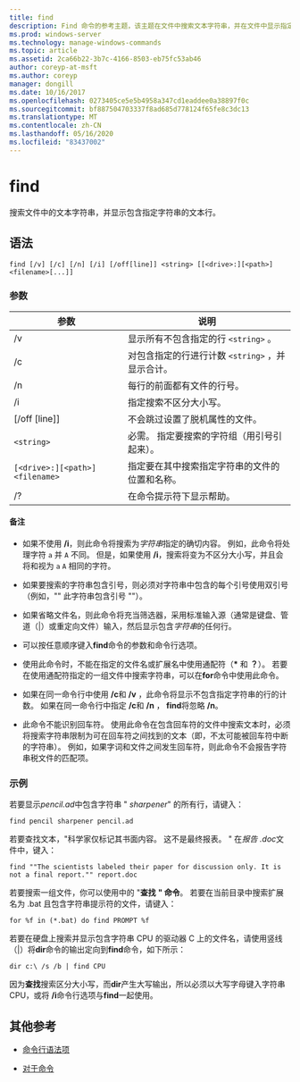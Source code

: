 ```yaml
---
title: find
description: Find 命令的参考主题，该主题在文件中搜索文本字符串，并在文件中显示指定的文本字符串。
ms.prod: windows-server
ms.technology: manage-windows-commands
ms.topic: article
ms.assetid: 2ca66b22-3b7c-4166-8503-eb75fc53ab46
author: coreyp-at-msft
ms.author: coreyp
manager: dongill
ms.date: 10/16/2017
ms.openlocfilehash: 0273405ce5e5b4958a347cd1eaddee0a38897f0c
ms.sourcegitcommit: bf887504703337f8ad685d778124f65fe8c3dc13
ms.translationtype: MT
ms.contentlocale: zh-CN
ms.lasthandoff: 05/16/2020
ms.locfileid: "83437002"
---
```

# <a name="find"></a>find

搜索文件中的文本字符串，并显示包含指定字符串的文本行。

## <a name="syntax"></a>语法

```
find [/v] [/c] [/n] [/i] [/off[line]] <string> [[<drive>:][<path>]<filename>[...]]
```

### <a name="parameters"></a>参数

| 参数 | 说明 |
| --------- | ----------- |
| /v | 显示所有不包含指定的行 `<string>` 。 |
| /c | 对包含指定的行进行计数 `<string>` ，并显示合计。 |
| /n | 每行的前面都有文件的行号。 |
| /i | 指定搜索不区分大小写。 |
| [/off [line]] | 不会跳过设置了脱机属性的文件。 |
| `<string>` | 必需。 指定要搜索的字符组（用引号引起来）。 |
| `[<drive>:][<path>]<filename>` | 指定要在其中搜索指定字符串的文件的位置和名称。 |
| /? | 在命令提示符下显示帮助。 |

#### <a name="remarks"></a>备注

- 如果不使用 **/i**，则此命令将搜索为*字符串*指定的确切内容。 例如，此命令将处理字符 `a` 并 `A` 不同。 但是，如果使用 **/i**，搜索将变为不区分大小写，并且会将和视为 `a` `A` 相同的字符。

- 如果要搜索的字符串包含引号，则必须对字符串中包含的每个引号使用双引号（例如，"" 此字符串包含引号 ""）。

- 如果省略文件名，则此命令将充当筛选器，采用标准输入源（通常是键盘、管道（|）或重定向文件）输入，然后显示包含*字符串*的任何行。

- 可以按任意顺序键入**find**命令的参数和命令行选项。

- 使用此命令时，不能在指定的文件名或扩展名中使用通配符（**&#42;** 和 **？**）。 若要在使用通配符指定的一组文件中搜索字符串，可以在**for**命令中使用此命令。

- 如果在同一命令行中使用 **/c**和 **/v** ，此命令将显示不包含指定字符串的行的计数。 如果在同一命令行中指定 **/c**和 **/n** ， **find**将忽略 **/n**。

- 此命令不能识别回车符。 使用此命令在包含回车符的文件中搜索文本时，必须将搜索字符串限制为可在回车符之间找到的文本（即，不太可能被回车符中断的字符串）。 例如，如果字词和文件之间发生回车符，则此命令不会报告字符串税文件的匹配项。

### <a name="examples"></a>示例

若要显示*pencil.ad*中包含字符串 " *sharpener*" 的所有行，请键入：

```
find pencil sharpener pencil.ad
```

若要查找文本，"科学家仅标记其书面内容。 这不是最终报表。 " 在*报告 .doc*文件中，键入：

```
find ""The scientists labeled their paper for discussion only. It is not a final report."" report.doc
```

若要搜索一组文件，你可以使用中的 "**查找** **" 命令**。 若要在当前目录中搜索扩展名为 .bat 且包含字符串提示符的文件，请键入：

```
for %f in (*.bat) do find PROMPT %f
```

若要在硬盘上搜索并显示包含字符串 CPU 的驱动器 C 上的文件名，请使用竖线（|）将**dir**命令的输出定向到**find**命令，如下所示：

```
dir c:\ /s /b | find CPU
```

因为**查找**搜索区分大小写，而**dir**产生大写输出，所以必须以大写字母键入字符串 CPU，或将 **/i**命令行选项与**find**一起使用。

## <a name="additional-references"></a>其他参考

- [命令行语法项](command-line-syntax-key.md)

- [对于命令](for.md)